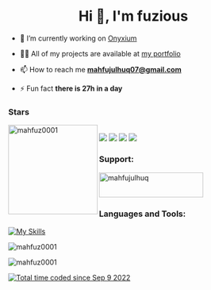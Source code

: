<h1 align="center">Hi 👋, I'm fuzious</h1>

- 🔭 I’m currently working on [Onyxium](https://onyxium.org)

- 👨‍💻 All of my projects are available at [my portfolio](https://mahfuz.live)

- 📫 How to reach me **mahfujulhuq07@gmail.com**

- ⚡ Fun fact **there is 27h in a day**

<h3 align="left">Stars</h3>
<img align="left" height="180em" src="https://github-readme-stats.vercel.app/api/top-langs/?username=mahfuz0001&layout=compact&theme=dark" alt=mahfuz0001 />

<br />
<div> <a href="https://twitter.com/fuziouss" target="_blank"><img src="https://img.shields.io/badge/Twitter-1DA1F2?style=for-the-badge&logo=twitter&logoColor=white" target="_blank"></a>
<a href="https://www.linkedin.com/in/mahfuz007" target="_blank"><img src="https://img.shields.io/badge/LinkedIn-0077B5?style=for-the-badge&logo=linkedin&logoColor=white" target="_blank"></a>
<a href="https://github.com/mahfuz0001" target="_blank"><img src="https://img.shields.io/badge/GitHub-100000?style=for-the-badge&logo=github&logoColor=white" target="_blank"></a>
<a href="https://instagram.com/fuzious" target="_blank"><img src="https://img.shields.io/badge/Instagram-E4405F?style=for-the-badge&logo=instagram&logoColor=white" target="_blank"></a>
</div><h3 align="left">Support:</h3>
<p><a href="https://www.buymeacoffee.com/mahfujulhuq"> <img align="left" src="https://cdn.buymeacoffee.com/buttons/v2/default-yellow.png" height="50" width="210" alt="mahfujulhuq" /></a></p><br/><br/><br/>

<h3 align="left">Languages and Tools:</h3>

[![My Skills](https://skillicons.dev/icons?i=nextjs,ts,nodejs,postgres,tailwind,react,js,discordjs,vite,supabase,firebase,mongodb,npm,vercel)](https://mahfuz.live)

<p><img align="center" src="https://github-readme-streak-stats.herokuapp.com/?user=mahfuz0001&" alt="mahfuz0001" /></p>

<p align="left"> <img src="https://komarev.com/ghpvc/?username=mahfuz0001&label=Profile%20views&color=0e75b6&style=for-the-badge" alt="mahfuz0001" /> </p>
<a href="https://wakatime.com/@2f0f1fb4-ab90-4242-827e-2fc4f87b6b6f?style=for-the-badge"><img src="https://wakatime.com/badge/user/2f0f1fb4-ab90-4242-827e-2fc4f87b6b6f.svg?style=for-the-badge" alt="Total time coded since Sep 9 2022" /></a>
